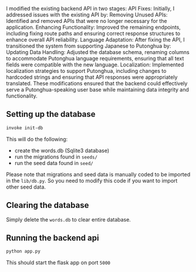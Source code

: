 I modified the existing backend API in two stages:
API Fixes: Initially, I addressed issues with the existing API by:
Removing Unused APIs: Identified and removed APIs that were no longer necessary for the application.
Enhancing Functionality: Improved the remaining endpoints, including fixing route paths and ensuring correct response structures to enhance overall API reliability.
Language Adaptation: After fixing the API, I transitioned the system from supporting Japanese to Putonghua by:
Updating Data Handling: Adjusted the database schema, renaming columns to accommodate Putonghua language requirements, ensuring that all text fields were compatible with the new language.
Localization: Implemented localization strategies to support Putonghua, including changes to hardcoded strings and ensuring that API responses were appropriately translated.
These modifications ensured that the backend could effectively serve a Putonghua-speaking user base while maintaining data integrity and functionality.

## Setting up the database

```sh
invoke init-db
```

This will do the following:
- create the words.db (Sqlite3 database)
- run the migrations found in `seeds/`
- run the seed data found in `seed/`

Please note that migrations and seed data is manually coded to be imported in the `lib/db.py`. So you need to modify this code if you want to import other seed data.

## Clearing the database

Simply delete the `words.db` to clear entire database.

## Running the backend api

```sh
python app.py 
```

This should start the flask app on port `5000`
